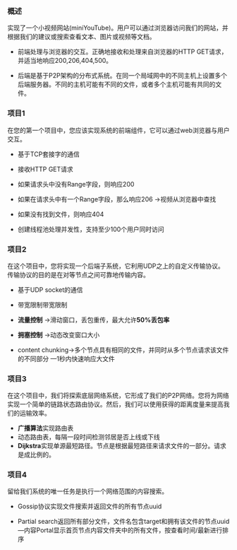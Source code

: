 ### 概述

实现了一个小视频网站(miniYouTube)。用户可以通过浏览器访问我们的网站，并根据我们的建议或搜索查看文本、图片或视频等文档。 

- 前端处理与浏览器的交互。正确地接收和处理来自浏览器的HTTP GET请求，并适当地响应200,206,404,500。 

- 后端是基于P2P架构的分布式系统。在同一个局域网中的不同主机上设置多个后端服务器。不同的主机可能有不同的文件，或者多个主机可能有共同的文件。

### 项目1

在您的第一个项目中，您应该实现系统的前端组件，它可以通过web浏览器与用户交互。 


- 基于TCP套接字的通信 

- 接收HTTP GET请求 

- 如果请求头中没有Range字段，则响应200 

- 如果在请求头中有一个Range字段，那么响应206 ->视频从浏览器中查找 

- 如果没有找到文件，则响应404 

- 创建线程池处理并发性，支持至少100个用户同时访问




### 项目2

在这个项目中，您将实现一个后端子系统，它利用UDP之上的自定义传输协议。传输协议的目的是在对等节点之间可靠地传输内容。

- 基于UDP socket的通信

- 带宽限制带宽限制

- **流量控制** ->滑动窗口，丢包重传，最大允许**50%丢包率**
- **拥塞控制** ->动态改变窗口大小
- content chunking->多个节点具有相同的文件，并同时从多个节点请求该文件的不同部分
—1秒内快速响应大文件



### 项目3

在这个项目中，我们将探索底层网络系统，它形成了我们的P2P网络。您将为网络实现一个简单的链路状态路由协议。然后，我们可以使用获得的距离度量来提高我们的运输效率。

- **广播算法**实现路由表
- 动态路由表，每隔一段时间检测邻居是否上线或下线
- **Dijkstra**实现单源最短路径。节点是根据最短路径来请求文件的一部分。请求是成比例的。



### 项目4

留给我们系统的唯一任务是执行一个网络范围的内容搜索。

- Gossip协议实现文件搜索并返回文件的所有节点uuid

- Partial search返回所有部分文件，文件名包含target和拥有该文件的节点uuid
—内容Portal显示首页节点内容文件夹中的所有文件，按查看时间/最新进行排序